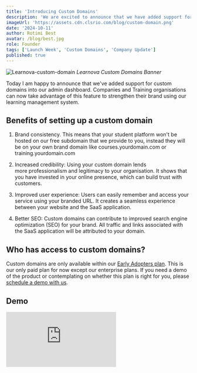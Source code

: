 ```yaml
---
title: 'Introducing Custom Domains'
description: 'We are excited to announce that we have added support for custom domains into our admin dashboard.'
imageUrl: 'https://assets.cdn.clsrio.com/blog/custom-domain.png'
date: '2024-10-11'
author: Rotimi Best
avatar: /blog/best.jpg
role: Founder
tags: ['Launch Week', 'Custom Domains', 'Company Update']
published: true
---
```


![Learnova-custom-domain](https://assets.cdn.clsrio.com/blog/custom-domain.png)
_Learnova Custom Domains Banner_

Today I am happy to announce that we've added support for custom domains into our admin dashboard. Companies and Training organisations can now take advantage of this feature to strengthen their brand using our learning management system.

## Benefits of setting up a custom domain

1. Brand consistency. This means that your student platform won't be hosted on our free subdomain that we provide to you, instead they will be on your own brand domain like courses.yourdomain.com or training.yourdomain.com

2. Increased credibility: Using your custom domain lends more professionalism and legitimacy to your organisation. It shows that you have invested in your online presence, which can build trust with customers.

3. Improved user experience: Users can easily remember and access your service using your branded URL. It creates a seamless experience between your website and the SaaS application.

4. Better SEO: Custom domains can contribute to improved search engine optimization (SEO) for your brand. All traffic and links associated with the SaaS application will be attributed to your domain.

## Who has access to custom domains?

Custom domains are only available within our [Early Adopters plan](https://peopletalk.io/pricing). This is our only paid plan for now except our enterprise plans. If you need a demo of the product or contemplating on whether this plan is right for you, please [schedule a demo with us](https://peopletalk.io/demo).

## Demo

<iframe class="embed my-5" src="https://www.youtube.com/embed/Taohblykd8g?si=SfNf2wQ1N4I9mOfP" title="YouTube video player" frameborder="0" allow="accelerometer; autoplay; clipboard-write; encrypted-media; gyroscope; picture-in-picture; web-share" referrerpolicy="strict-origin-when-cross-origin" allowfullscreen></iframe>
